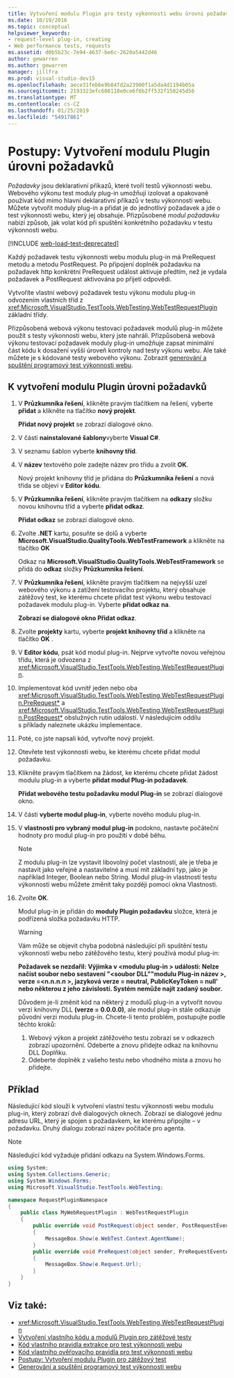 ```yaml
---
title: Vytvoření modulu Plugin pro testy výkonnosti webu úrovni požadavků
ms.date: 10/19/2016
ms.topic: conceptual
helpviewer_keywords:
- request-level plug-in, creating
- Web performance tests, requests
ms.assetid: d0b5b23c-7e94-4637-be6c-2620a5442d46
author: gewarren
ms.author: gewarren
manager: jillfra
ms.prod: visual-studio-dev15
ms.openlocfilehash: aece31feb6e9b84fd2a23900f1a5da4d1194b05a
ms.sourcegitcommit: 2193323efc608118e0ce6f6b2ff532f158245d56
ms.translationtype: MT
ms.contentlocale: cs-CZ
ms.lasthandoff: 01/25/2019
ms.locfileid: "54917861"
---
```

# <a name="how-to-create-a-request-level-plug-in"></a>Postupy: Vytvoření modulu Plugin úrovni požadavků

*Požadavky* jsou deklarativní příkazů, které tvoří testů výkonnosti webu. Webového výkonu test moduly plug-in umožňují izolovat a opakovaně používat kód mimo hlavní deklarativní příkazů v testu výkonnosti webu. Můžete vytvořit moduly plug-in a přidat je do jednotlivý požadavek a jde o test výkonnosti webu, který jej obsahuje. Přizpůsobené *modul požadavku* nabízí způsob, jak volat kód při spuštění konkrétního požadavku v testu výkonnosti webu.

[!INCLUDE [web-load-test-deprecated](includes/web-load-test-deprecated.md)]

Každý požadavek testu výkonnosti webu modulu plug-in má PreRequest metodu a metodu PostRequest. Po připojení doplněk požadavku na požadavek http konkrétní PreRequest událost aktivuje předtím, než je vydala požadavek a PostRequest aktivována po přijetí odpovědi.

Vytvoříte vlastní webový požadavek testu výkonu modulu plug-in odvozením vlastních tříd z <xref:Microsoft.VisualStudio.TestTools.WebTesting.WebTestRequestPlugin> základní třídy.

Přizpůsobená webová výkonu testovací požadavek modulů plug-in můžete použít s testy výkonnosti webu, který jste nahráli. Přizpůsobená webová výkonu testovací požadavek moduly plug-in umožňuje zapsat minimální část kódu k dosažení vyšší úroveň kontroly nad testy výkonu webu. Ale také můžete je s kódované testy webového výkonu. Zobrazit [generování a spuštění programový test výkonnosti webu](../test/generate-and-run-a-coded-web-performance-test.md).

## <a name="to-create-a-request-level-plug-in"></a>K vytvoření modulu Plugin úrovni požadavků

1.  V **Průzkumníka řešení**, klikněte pravým tlačítkem na řešení, vyberte **přidat** a klikněte na tlačítko **nový projekt**.

     **Přidat nový projekt** se zobrazí dialogové okno.

2.  V části **nainstalované šablony**vyberte **Visual C#**.

3.  V seznamu šablon vyberte **knihovny tříd**.

4.  V **název** textového pole zadejte název pro třídu a zvolit **OK**.

     Nový projekt knihovny tříd je přidána do **Průzkumníka řešení** a nová třída se objeví v **Editor kódu**.

5.  V **Průzkumníka řešení**, klikněte pravým tlačítkem na **odkazy** složku novou knihovnu tříd a vyberte **přidat odkaz**.

     **Přidat odkaz** se zobrazí dialogové okno.

6.  Zvolte **.NET** kartu, posuňte se dolů a vyberte **Microsoft.VisualStudio.QualityTools.WebTestFramework** a klikněte na tlačítko **OK**

     Odkaz na **Microsoft.VisualStudio.QualityTools.WebTestFramework** se přidá do **odkaz** složky **Průzkumníka řešení**.

7.  V **Průzkumníka řešení**, klikněte pravým tlačítkem na nejvyšší uzel webového výkonu a zatížení testovacího projektu, který obsahuje zátěžový test, ke kterému chcete přidat test výkonu webu testovací požadavek modulu plug-in. Vyberte **přidat odkaz na**.

     **Zobrazí se dialogové okno Přidat odkaz**.

8.  Zvolte **projekty** kartu, vyberte **projekt knihovny tříd** a klikněte na tlačítko **OK** .

9. V **Editor kódu**, psát kód modul plug-in. Nejprve vytvořte novou veřejnou třídu, která je odvozena z <xref:Microsoft.VisualStudio.TestTools.WebTesting.WebTestRequestPlugin>.

10. Implementovat kód uvnitř jeden nebo oba <xref:Microsoft.VisualStudio.TestTools.WebTesting.WebTestRequestPlugin.PreRequest*> a <xref:Microsoft.VisualStudio.TestTools.WebTesting.WebTestRequestPlugin.PostRequest*> obslužných rutin událostí. V následujícím oddílu s příklady naleznete ukázku implementace.

11. Poté, co jste napsali kód, vytvořte nový projekt.

12. Otevřete test výkonnosti webu, ke kterému chcete přidat modul požadavku.

13. Klikněte pravým tlačítkem na žádost, ke kterému chcete přidat žádost modulu plug-in a vyberte **přidat modul Plug-in požadavek**.

     **Přidat webového testu požadavku modul Plug-in** se zobrazí dialogové okno.

14. V části **vyberte modul plug-in**, vyberte nového modulu plug-in.

15. V **vlastnosti pro vybraný modul plug-in** podokno, nastavte počáteční hodnoty pro modul plug-in pro použití v době běhu.

    > [!NOTE]
    > Z modulu plug-in lze vystavit libovolný počet vlastností, ale je třeba je nastavit jako veřejné a nastavitelné a musí mít základní typ, jako je například Integer, Boolean nebo String. Modul plug-in vlastností testu výkonnosti webu můžete změnit taky později pomocí okna Vlastnosti.

16. Zvolte **OK**.

     Modul plug-in je přidán do **moduly Plugin požadavku** složce, která je podřízená složka požadavku HTTP.

    > [!WARNING]
    > Vám může se objevit chyba podobná následující při spuštění testu výkonnosti webu nebo zátěžového testu, který používá modul plug-in:
    >
    > **Požadavek se nezdařil: Výjimka v \<modulu plug-in > události: Nelze načíst soubor nebo sestavení "\<soubor DLL""modulu Plug-in název >, verze =\<n.n.n.n >, jazyková verze = neutral, PublicKeyToken = null' nebo některou z jeho závislostí. Systém nemůže najít zadaný soubor.**
    >
    > Důvodem je-li změnit kód na některý z modulů plug-in a vytvořit novou verzi knihovny DLL **(verze = 0.0.0.0)**, ale modul plug-in stále odkazuje původní verzi modulu plug-in. Chcete-li tento problém, postupujte podle těchto kroků:
    >
    > 1.  Webový výkon a projekt zátěžového testu zobrazí se v odkazech zobrazí upozornění. Odeberte a znovu přidejte odkaz na knihovnu DLL Doplňku.
    > 2.  Odeberte doplněk z vašeho testu nebo vhodného místa a znovu ho přidejte.

## <a name="example"></a>Příklad

Následující kód slouží k vytvoření vlastní testu výkonnosti webu modulu plug-in, který zobrazí dvě dialogových oknech. Zobrazí se dialogové jednu adresu URL, který je spojen s požadavkem, ke kterému připojíte – v požadavku. Druhý dialogu zobrazí název počítače pro agenta.

> [!NOTE]
> Následující kód vyžaduje přidání odkazu na System.Windows.Forms.

```csharp
using System;
using System.Collections.Generic;
using System.Windows.Forms;
using Microsoft.VisualStudio.TestTools.WebTesting;

namespace RequestPluginNamespace
{
    public class MyWebRequestPlugin : WebTestRequestPlugin
    {
        public override void PostRequest(object sender, PostRequestEventArgs e)
        {
            MessageBox.Show(e.WebTest.Context.AgentName);
        }
        public override void PreRequest(object sender, PreRequestEventArgs e)
        {
            MessageBox.Show(e.Request.Url);
        }
    }
}
```

## <a name="see-also"></a>Viz také:

- <xref:Microsoft.VisualStudio.TestTools.WebTesting.WebTestRequestPlugin>
- [Vytvoření vlastního kódu a modulů Plugin pro zátěžové testy](../test/create-custom-code-and-plug-ins-for-load-tests.md)
- [Kód vlastního pravidla extrakce pro test výkonnosti webu](../test/code-a-custom-extraction-rule-for-a-web-performance-test.md)
- [Kód vlastního ověřovacího pravidla pro test výkonnosti webu](../test/code-a-custom-validation-rule-for-a-web-performance-test.md)
- [Postupy: Vytvoření modulu Plugin pro zátěžový test](../test/how-to-create-a-load-test-plug-in.md)
- [Generování a spuštění programový test výkonnosti webu](../test/generate-and-run-a-coded-web-performance-test.md)